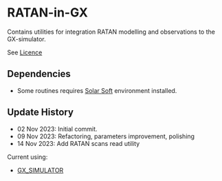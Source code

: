 # RATAN-in-GX
Contains utilities for integration RATAN modelling and observations to the GX-simulator.

See [Licence](https://github.com/Alexey-Stupishin/RATAN-in-GX/blob/main/LICENCE.md)

## Dependencies
* Some routines requires [Solar Soft](https://www.lmsal.com/solarsoft/ssw_packages_info.html) environment installed.

## Update History
* 02 Nov 2023: Initial commit.
* 09 Nov 2023: Refactoring, parameters improvement, polishing
* 14 Nov 2023: Add RATAN scans read utility

Current using:
* [GX_SIMULATOR](https://github.com/Gelu-Nita/GX_SIMULATOR)
